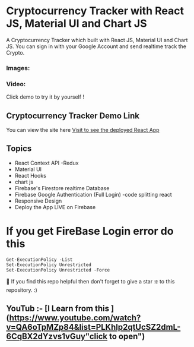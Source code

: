 
# Cryptocurrency Tracker with React JS, Material UI and Chart JS

A Cryptocurrency Tracker which built with React JS, Material UI and Chart JS. You can sign in with your Google Account and send realtime track the Crypto. 


### Images: 

### Video: 

Click demo to try it by yourself ! 

## Cryptocurrency Tracker Demo Link

You can view the site here
[Visit to see the deployed React App](https://crypto-hunter-92155.web.app/ "click to open")

## Topics

- React Context API -Redux
- Material UI
- React Hooks
- chart js
- Firebase's Firestore realtime Database
- Firebase Google Authentication (Full Login)
-code splitting react
- Responsive Design
- Deploy the App LIVE on Firebase

# If you get FireBase Login error do this 
 ```
Get-ExecutionPolicy -List
Set-ExecutionPolicy Unrestricted
Set-ExecutionPolicy Unrestricted -Force
 ```
 🙏 If you find this repo helpful then don't forget to give a star ❇️ to this repository. :)
## YouTub :- [I Learn from this ](https://www.youtube.com/watch?v=QA6oTpMZp84&list=PLKhlp2qtUcSZ2dmL-6CqBX2dYzvs1vGuy"click to open")
